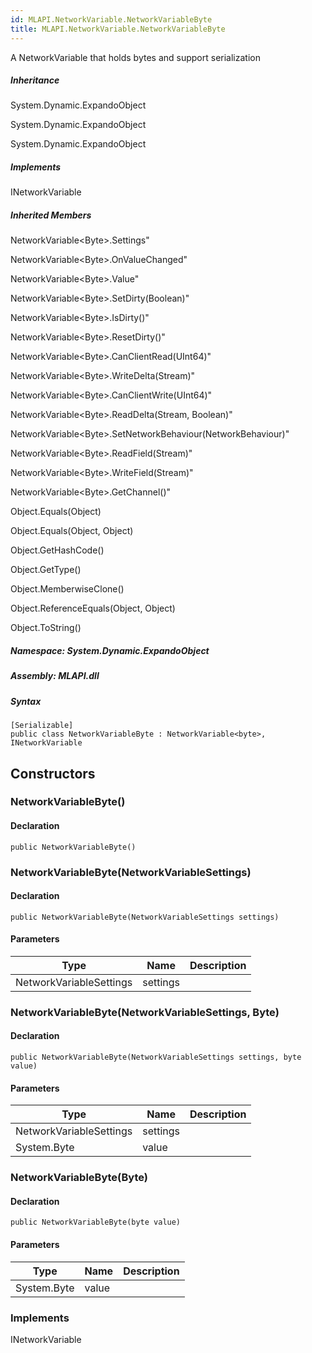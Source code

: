 ```yaml
---  
id: MLAPI.NetworkVariable.NetworkVariableByte  
title: MLAPI.NetworkVariable.NetworkVariableByte  
---
```


<div class="markdown level0 summary">

A NetworkVariable that holds bytes and support serialization

</div>

<div class="markdown level0 conceptual">

</div>

<div class="inheritance">

##### Inheritance

<div class="level0">

System.Dynamic.ExpandoObject

</div>

<div class="level1">

System.Dynamic.ExpandoObject

</div>

<div class="level2">

System.Dynamic.ExpandoObject

</div>

</div>

<div classs="implements">

##### Implements

<div>

INetworkVariable

</div>

</div>

<div class="inheritedMembers">

##### Inherited Members

<div>

NetworkVariable&lt;Byte&gt;.Settings"

</div>

<div>

NetworkVariable&lt;Byte&gt;.OnValueChanged"

</div>

<div>

NetworkVariable&lt;Byte&gt;.Value"

</div>

<div>

NetworkVariable&lt;Byte&gt;.SetDirty(Boolean)"

</div>

<div>

NetworkVariable&lt;Byte&gt;.IsDirty()"

</div>

<div>

NetworkVariable&lt;Byte&gt;.ResetDirty()"

</div>

<div>

NetworkVariable&lt;Byte&gt;.CanClientRead(UInt64)"

</div>

<div>

NetworkVariable&lt;Byte&gt;.WriteDelta(Stream)"

</div>

<div>

NetworkVariable&lt;Byte&gt;.CanClientWrite(UInt64)"

</div>

<div>

NetworkVariable&lt;Byte&gt;.ReadDelta(Stream, Boolean)"

</div>

<div>

NetworkVariable&lt;Byte&gt;.SetNetworkBehaviour(NetworkBehaviour)"

</div>

<div>

NetworkVariable&lt;Byte&gt;.ReadField(Stream)"

</div>

<div>

NetworkVariable&lt;Byte&gt;.WriteField(Stream)"

</div>

<div>

NetworkVariable&lt;Byte&gt;.GetChannel()"

</div>

<div>

Object.Equals(Object)

</div>

<div>

Object.Equals(Object, Object)

</div>

<div>

Object.GetHashCode()

</div>

<div>

Object.GetType()

</div>

<div>

Object.MemberwiseClone()

</div>

<div>

Object.ReferenceEquals(Object, Object)

</div>

<div>

Object.ToString()

</div>

</div>

##### **Namespace**: System.Dynamic.ExpandoObject

##### **Assembly**: MLAPI.dll

##### Syntax

    [Serializable]
    public class NetworkVariableByte : NetworkVariable<byte>, INetworkVariable

## Constructors 

### NetworkVariableByte()

<div class="markdown level1 summary">

</div>

<div class="markdown level1 conceptual">

</div>

#### Declaration

    public NetworkVariableByte()

### NetworkVariableByte(NetworkVariableSettings)

<div class="markdown level1 summary">

</div>

<div class="markdown level1 conceptual">

</div>

#### Declaration

    public NetworkVariableByte(NetworkVariableSettings settings)

#### Parameters

| Type                    | Name     | Description |
|-------------------------|----------|-------------|
| NetworkVariableSettings | settings |             |

### NetworkVariableByte(NetworkVariableSettings, Byte)

<div class="markdown level1 summary">

</div>

<div class="markdown level1 conceptual">

</div>

#### Declaration

    public NetworkVariableByte(NetworkVariableSettings settings, byte value)

#### Parameters

| Type                    | Name     | Description |
|-------------------------|----------|-------------|
| NetworkVariableSettings | settings |             |
| System.Byte             | value    |             |

### NetworkVariableByte(Byte)

<div class="markdown level1 summary">

</div>

<div class="markdown level1 conceptual">

</div>

#### Declaration

    public NetworkVariableByte(byte value)

#### Parameters

| Type        | Name  | Description |
|-------------|-------|-------------|
| System.Byte | value |             |

### Implements

<div>

INetworkVariable

</div>
